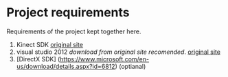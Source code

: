 # Project requirements
Requirements of the project kept together here.
1. Kinect SDK [original site](https://www.microsoft.com/en-us/download/details.aspx?id=44561)
2. visual studio 2012 *download from original site recomended*. [original site](https://visualstudio.microsoft.com/)
3. [DirectX SDK] (https://www.microsoft.com/en-us/download/details.aspx?id=6812) (optianal)
